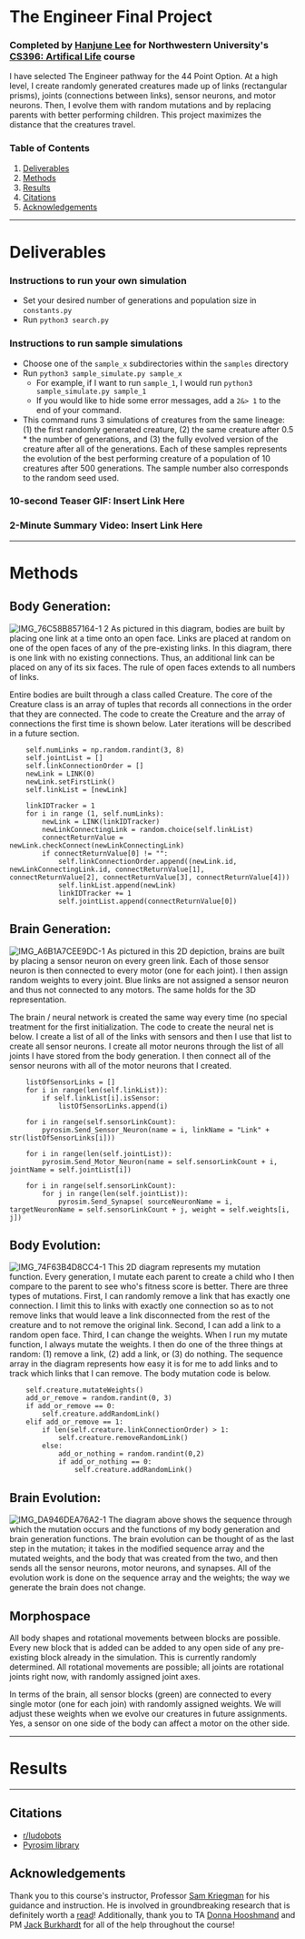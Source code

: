 # The Engineer Final Project
### Completed by [Hanjune Lee](https://www.linkedin.com/in/hanjunelee/) for Northwestern University's [CS396: Artifical Life](https://www.mccormick.northwestern.edu/computer-science/academics/courses/descriptions/396-2.html) course
 I have selected The Engineer pathway for the 44 Point Option. At a high level, I create randomly generated creatures made up of links (rectangular prisms), joints (connections between links), sensor neurons, and motor neurons. Then, I evolve them with random mutations and by replacing parents with better performing children. This project maximizes the distance that the creatures travel.

 ### Table of Contents
 1. [Deliverables](#deliverables)
 2. [Methods](#methods)
 3. [Results](#results)
 4. [Citations](#citations)
 5. [Acknowledgements](#acknowledgements)

---

# Deliverables <a name="deliverables"></a>

### Instructions to run your own simulation
* Set your desired number of generations and population size in `constants.py`
* Run `python3 search.py`

### Instructions to run sample simulations
* Choose one of the `sample_x` subdirectories within the `samples` directory
* Run `python3 sample_simulate.py sample_x`
    * For example, if I want to run `sample_1`, I would run `python3 sample_simulate.py sample_1`
    * If you would like to hide some error messages, add a `2&> 1` to the end of your command.
* This command runs 3 simulations of creatures from the same lineage: (1) the first randomly generated creature, (2) the same creature after 0.5 * the number of generations, and (3) the fully evolved version of the creature after all of the generations. Each of these samples represents the evolution of the best performing creature of a population of 10 creatures after 500 generations. The sample number also corresponds to the random seed used.

### 10-second Teaser GIF: Insert Link Here

### 2-Minute Summary Video: Insert Link Here

---

# Methods <a name="methods"></a>

## Body Generation:
![IMG_76C58B857164-1 2](https://user-images.githubusercontent.com/22042474/222037758-58c9fdf1-f4b2-4d95-9e28-674067b2a771.jpeg)
As pictured in this diagram, bodies are built by placing one link at a time onto an open face. Links are placed at random on one of the open faces of any of the pre-existing links. In this diagram, there is one link with no existing connections. Thus, an additional link can be placed on any of its six faces. The rule of open faces extends to all numbers of links.

Entire bodies are built through a class called Creature. The core of the Creature class is an array of tuples that records all connections in the order that they are connected. The code to create the Creature and the array of connections the first time is shown below. Later iterations will be described in a future section.
```
    self.numLinks = np.random.randint(3, 8)
    self.jointList = []
    self.linkConnectionOrder = []
    newLink = LINK(0)
    newLink.setFirstLink()
    self.linkList = [newLink]

    linkIDTracker = 1
    for i in range (1, self.numLinks):
        newLink = LINK(linkIDTracker)
        newLinkConnectingLink = random.choice(self.linkList)
        connectReturnValue = newLink.checkConnect(newLinkConnectingLink)
        if connectReturnValue[0] != "":
            self.linkConnectionOrder.append((newLink.id, newLinkConnectingLink.id, connectReturnValue[1], connectReturnValue[2], connectReturnValue[3], connectReturnValue[4]))
            self.linkList.append(newLink)
            linkIDTracker += 1
            self.jointList.append(connectReturnValue[0])
```

## Brain Generation:
![IMG_A6B1A7CEE9DC-1](https://user-images.githubusercontent.com/22042474/222037903-7ab58094-5fda-4ec1-9c6e-7390d353a33a.jpeg)
As pictured in this 2D depiction, brains are built by placing a sensor neuron on every green link. Each of those sensor neuron is then connected to every motor (one for each joint). I then assign random weights to every joint. Blue links are not assigned a sensor neuron and thus not connected to any motors. The same holds for the 3D representation.

The brain / neural network is created the same way every time (no special treatment for the first initialization. The code to create the neural net is below. I create a list of all of the links with sensors and then I use that list to create all sensor neurons. I create all motor neurons through the list of all joints I have stored from the body generation. I then connect all of the sensor neurons with all of the motor neurons that I created.
```
    listOfSensorLinks = []
    for i in range(len(self.linkList)):
        if self.linkList[i].isSensor:
            listOfSensorLinks.append(i)

    for i in range(self.sensorLinkCount):
        pyrosim.Send_Sensor_Neuron(name = i, linkName = "Link" + str(listOfSensorLinks[i]))

    for i in range(len(self.jointList)):
        pyrosim.Send_Motor_Neuron(name = self.sensorLinkCount + i, jointName = self.jointList[i])

    for i in range(self.sensorLinkCount):
        for j in range(len(self.jointList)):
            pyrosim.Send_Synapse( sourceNeuronName = i, targetNeuronName = self.sensorLinkCount + j, weight = self.weights[i, j])
```

## Body Evolution:
![IMG_74F63B4D8CC4-1](https://user-images.githubusercontent.com/22042474/222037830-7cc174b0-e37e-4d12-87b2-7bfd97d48e7a.jpeg)
This 2D diagram represents my mutation function. Every generation, I mutate each parent to create a child who I then compare to the parent to see who's fitness score is better. There are three types of mutations. First, I can randomly remove a link that has exactly one connection. I limit this to links with exactly one connection so as to not remove links that would leave a link disconnected from the rest of the creature and to not remove the original link. Second, I can add a link to a random open face. Third, I can change the weights. When I run my mutate function, I always mutate the weights. I then do one of the three things at random: (1) remove a link, (2) add a link, or (3) do nothing. The sequence array in the diagram represents how easy it is for me to add links and to track which links that I can remove. The body mutation code is below.
```
    self.creature.mutateWeights()
    add_or_remove = random.randint(0, 3)
    if add_or_remove == 0:
        self.creature.addRandomLink()
    elif add_or_remove == 1:
        if len(self.creature.linkConnectionOrder) > 1:
            self.creature.removeRandomLink()
        else:
            add_or_nothing = random.randint(0,2)
            if add_or_nothing == 0:
                self.creature.addRandomLink()
```

## Brain Evolution:
![IMG_DA946DEA76A2-1](https://user-images.githubusercontent.com/22042474/222037979-1751ab23-25ef-4216-96d1-f60ee76cfcc0.jpeg)
The diagram above shows the sequence through which the mutation occurs and the functions of my body generation and brain generation functions. The brain evolution can be thought of as the last step in the mutation; it takes in the modified sequence array and the mutated weights, and the body that was created from the two, and then sends all the sensor neurons, motor neurons, and synapses. All of the evolution work is done on the sequence array and the weights; the way we generate the brain does not change.

## Morphospace
All body shapes and rotational movements between blocks are possible. Every new block that is added can be added to any open side of any pre-existing block already in the simulation. This is currently randomly determined. All rotational movements are possible; all joints are rotational joints right now, with randomly assigned joint axes.

In terms of the brain, all sensor blocks (green) are connected to every single motor (one for each join) with randomly assigned weights. We will adjust these weights when we evolve our creatures in future assignments. Yes, a sensor on one side of the body can affect a motor on the other side.

---

# Results <a name="results"></a>

---

## Citations <a name="citations"></a>
* [r/ludobots](https://www.reddit.com/r/ludobots/)
* [Pyrosim library](https://ccappelle.github.io/pyrosim/)

## Acknowledgements <a name="acknowledgements"></a>
Thank you to this course's instructor, Professor [Sam Kriegman](https://www.mccormick.northwestern.edu/research-faculty/directory/profiles/kriegman-sam.html) for his guidance and instruction. He is involved in groundbreaking research that is definitely worth a [read](https://skriegman.github.io/)! Additionally, thank you to TA [Donna Hooshmand](http://donnahooshmand.com/) and PM [Jack Burkhardt](https://jackburkhardt.com/) for all of the help throughout the course!
